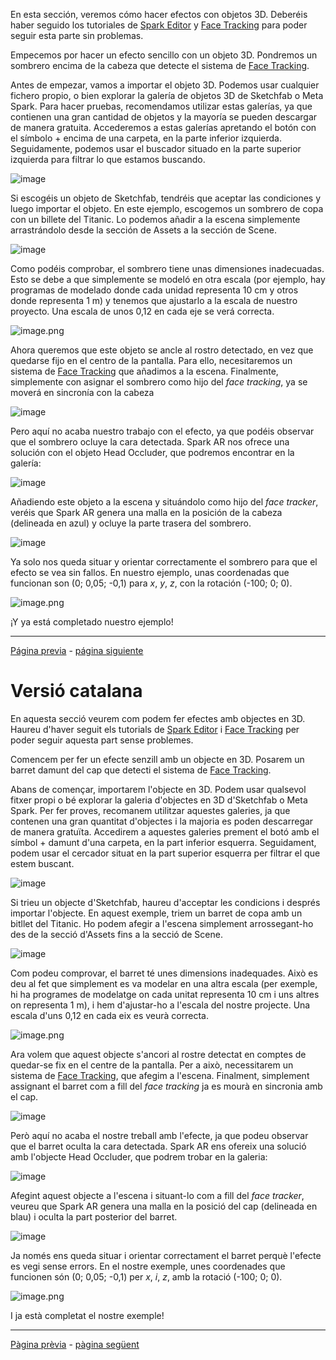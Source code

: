 En esta sección, veremos cómo hacer efectos con objetos 3D. Deberéis haber seguido los tutoriales de [Spark Editor](Studio.md) y [Face Tracking](Face-Tracking.md) para poder seguir esta parte sin problemas.

Empecemos por hacer un efecto sencillo con un objeto 3D. Pondremos un sombrero encima de la cabeza que detecte el sistema de [Face Tracking](Face-Tracking.md). 

Antes de empezar, vamos a importar el objeto 3D. Podemos usar cualquier fichero propio, o bien explorar la galería de objetos 3D de Sketchfab o Meta Spark. Para hacer pruebas, recomendamos utilizar estas galerías, ya que contienen una gran cantidad de objetos y la mayoría se pueden descargar de manera gratuita. Accederemos a estas galerías apretando el botón con el símbolo + encima de una carpeta, en la parte inferior izquierda. Seguidamente, podemos usar el buscador situado en la parte superior izquierda para filtrar lo que estamos buscando.

![image](uploads/89fa1b94c8e14956a7dc6070a5209352/image.png) 

Si escogéis un objeto de Sketchfab, tendréis que aceptar las condiciones y luego importar el objeto. En este ejemplo, escogemos un sombrero de copa con un billete del Titanic. Lo podemos añadir a la escena simplemente arrastrándolo desde la sección de Assets a la sección de Scene.

![image](uploads/2b69f327e0dbd2fc3cdcecd7d1ebb818/image.png)

Como podéis comprobar, el sombrero tiene unas dimensiones inadecuadas. Esto se debe a que simplemente se modeló en otra escala (por ejemplo, hay programas de modelado donde cada unidad representa 10 cm y otros donde representa 1 m) y tenemos que ajustarlo a la escala de nuestro proyecto. Una escala de unos 0,12 en cada eje se verá correcta.

![image.png](uploads/d22bc985d84c3e08100829c7d83a8877/image.png)

Ahora queremos que este objeto se ancle al rostro detectado, en vez que quedarse fijo en el centro de la pantalla. Para ello, necesitaremos un sistema de [Face Tracking](Face-Tracking.md) que añadimos a la escena. Finalmente, simplemente con asignar el sombrero como hijo del _face tracking_, ya se moverá en sincronía con la cabeza 

![image](uploads/b418f24a81012e436aebb8e936f5b08e/image.png)

Pero aquí no acaba nuestro trabajo con el efecto, ya que podéis observar que el sombrero ocluye la cara detectada. Spark AR nos ofrece una solución con el objeto Head Occluder, que podremos encontrar en la galería:

![image](uploads/e268247e10219a24be609a2a93f9573f/image.png) 

Añadiendo este objeto a la escena y situándolo como hijo del _face tracker_, veréis que Spark AR genera una malla en la posición de la cabeza (delineada en azul) y ocluye la parte trasera del sombrero. 

![image](uploads/4e110b6ab7905aa1116ee219e019d46f/image.png)

Ya solo nos queda situar y orientar correctamente el sombrero para que el efecto se vea sin fallos. En nuestro ejemplo, unas coordenadas que funcionan son (0; 0,05; -0,1) para _x_, _y_, _z_, con la rotación (-100; 0; 0).

![image.png](uploads/8b305464f6ede044d083cb9f18a2abed/image.png)

¡Y ya está completado nuestro ejemplo!

---
[Página previa](Plane-Tracker.md) - [página siguiente](Animaciones.md)



# Versió catalana

En aquesta secció veurem com podem fer efectes amb objectes en 3D. Haureu d'haver seguit els tutorials de [Spark Editor](Studio.md) i [Face Tracking](Face-tracking.md) per poder seguir aquesta part sense problemes.

Comencem per fer un efecte senzill amb un objecte en 3D. Posarem un barret damunt del cap que detecti el sistema de [Face Tracking](Face-tracking.md). 

Abans de començar, importarem l'objecte en 3D. Podem usar qualsevol fitxer propi o bé explorar la galeria d'objectes en 3D d'Sketchfab o Meta Spark. Per fer proves, recomanem utilitzar aquestes galeries, ja que contenen una gran quantitat d'objectes i la majoria es poden descarregar de manera gratuïta. Accedirem a aquestes galeries prement el botó amb el símbol + damunt d'una carpeta, en la part inferior esquerra. Seguidament, podem usar el cercador situat en la part superior esquerra per filtrar el que estem buscant.

![image](uploads/89fa1b94c8e14956a7dc6070a5209352/image.png) 

Si trieu un objecte d'Sketchfab, haureu d'acceptar les condicions i després importar l'objecte. En aquest exemple, triem un barret de copa amb un bitllet del Titanic. Ho podem afegir a l'escena simplement arrossegant-ho des de la secció d'Assets fins a la secció de Scene.

![image](uploads/2b69f327e0dbd2fc3cdcecd7d1ebb818/image.png)

Com podeu comprovar, el barret té unes dimensions inadequades. Això es deu al fet que simplement es va modelar en una altra escala (per exemple, hi ha programes de modelatge on cada unitat representa 10 cm i uns altres on representa 1 m), i hem d'ajustar-ho a l'escala del nostre projecte. Una escala d'uns 0,12 en cada eix es veurà correcta.

![image.png](uploads/d22bc985d84c3e08100829c7d83a8877/image.png)

Ara volem que aquest objecte s'ancori al rostre detectat en comptes de quedar-se fix en el centre de la pantalla. Per a això, necessitarem un sistema de [Face Tracking](Face-tracking.md), que afegim a l'escena. Finalment, simplement assignant el barret com a fill del _face tracking_ ja es mourà en sincronia amb el cap. 

![image](uploads/b418f24a81012e436aebb8e936f5b08e/image.png)

Però aquí no acaba el nostre treball amb l'efecte, ja que podeu observar que el barret oculta la cara detectada. Spark AR ens ofereix una solució amb l'objecte Head Occluder, que podrem trobar en la galeria:

![image](uploads/e268247e10219a24be609a2a93f9573f/image.png) 

Afegint aquest objecte a l'escena i situant-lo com a fill del _face tracker_, veureu que Spark AR genera una malla en la posició del cap (delineada en blau) i oculta la part posterior del barret. 

![image](uploads/4e110b6ab7905aa1116ee219e019d46f/image.png)

Ja només ens queda situar i orientar correctament el barret perquè l'efecte es vegi sense errors. En el nostre exemple, unes coordenades que funcionen són (0; 0,05; -0,1) per _x_, _i_, _z_, amb la rotació (-100; 0; 0).

![image.png](uploads/8b305464f6ede044d083cb9f18a2abed/image.png)

I ja està completat el nostre exemple!

---
[Pàgina prèvia](Plane-tracker.md) - [pàgina següent](Animaciones.md)
